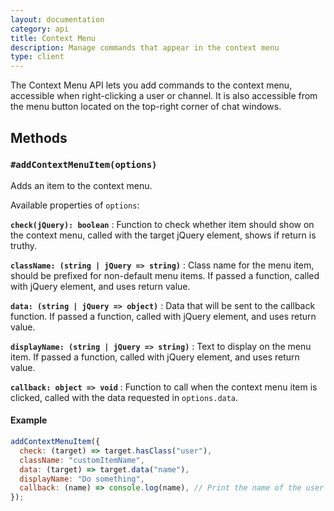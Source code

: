 ```yaml
---
layout: documentation
category: api
title: Context Menu
description: Manage commands that appear in the context menu
type: client
---
```


The Context Menu API lets you add commands to the context menu, accessible when right-clicking a user or channel. It is also accessible from the menu button located on the top-right corner of chat windows.

## Methods

### `#addContextMenuItem(options)`

Adds an item to the context menu.

Available properties of `options`:

**`check(jQuery): boolean`**
: Function to check whether item should show on the context menu, called with the target jQuery element, shows if return is truthy.

**`className: (string | jQuery => string)`**
: Class name for the menu item, should be prefixed for non-default menu items. If passed a function, called with jQuery element, and uses return value.

**`data: (string | jQuery => object)`**
: Data that will be sent to the callback function. If passed a function, called with jQuery element, and uses return value.

**`displayName: (string | jQuery => string)`**
: Text to display on the menu item. If passed a function, called with jQuery element, and uses return value.

**`callback: object => void`**
: Function to call when the context menu item is clicked, called with the data requested in `options.data`.

#### Example

```js
addContextMenuItem({
  check: (target) => target.hasClass("user"),
  className: "customItemName",
  data: (target) => target.data("name"),
  displayName: "Do something",
  callback: (name) => console.log(name), // Print the name of the user to console
});
```
